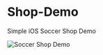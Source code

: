 # Shop-Demo
Simple iOS Soccer Shop Demo

![Soccer Shop Demo](https://user-images.githubusercontent.com/29502126/92117461-0d34aa80-edaa-11ea-8a4c-77054f1b10a0.png)
